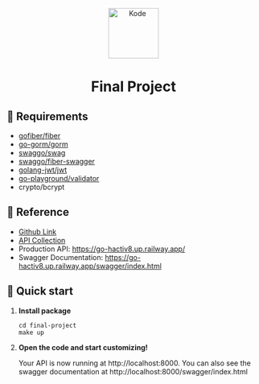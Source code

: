 <p align="center">
  <a href="https://www.kode.id/courses/scalable-web-service-with-golang-kominfo">
    <img alt="Kode" src="https://s3.amazonaws.com/thinkific-import/236035/course_player_logo/1587702886996LogoKode2020light.png" width="100" />
  </a>
</p>
<h1 align="center">
  Final Project
</h1>


## 🧾 Requirements

- [gofiber/fiber](https://github.com/gofiber/fiber)
- [go-gorm/gorm](https://github.com/go-gorm/gorm)
- [swaggo/swag](https://github.com/swaggo/swag)
- [swaggo/fiber-swagger](https://github.com/swaggo/fiber-swagger)
- [golang-jwt/jwt](https://github.com/golang-jwt/jwt)
- [go-playground/validator](https://github.com/go-playground/validator)
- crypto/bcrypt

## 🔱 Reference

- [Github Link](https://github.com/adonism2k/golang-hactiv8/tree/final-project)
- [API Collection](https://www.getpostman.com/collections/e768d3db6c1b271f6a31)
- Production API: https://go-hactiv8.up.railway.app/
- Swagger Documentation: https://go-hactiv8.up.railway.app/swagger/index.html

## 🚀 Quick start

1. **Install package**

    ```shell
    cd final-project
    make up
    ```

2. **Open the code and start customizing!**

   Your API is now running at http://localhost:8000. You can also see the swagger documentation at http://localhost:8000/swagger/index.html
